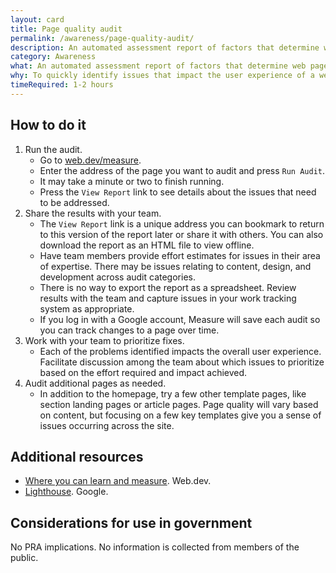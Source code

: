 ```yaml
---
layout: card
title: Page quality audit
permalink: /awareness/page-quality-audit/
description: An automated assessment report of factors that determine web page quality, including performance, accessibility, search engine optimization, and coding best practices.
category: Awareness
what: An automated assessment report of factors that determine web page quality, including performance, accessibility, search engine optimization, and coding best practices.
why: To quickly identify issues that impact the user experience of a website so improvements can be prioritized and addressed before doing more in-depth research. This is useful to run at the beginning of a project to establish some baseline quality metrics and as part of quality assurance testing for new work being developed.
timeRequired: 1-2 hours
---
```


## How to do it

1. Run the audit.
    - Go to [web.dev/measure](https://web.dev/measure/).
    - Enter the address of the page you want to audit and press `Run Audit`.
    - It may take a minute or two to finish running.
    - Press the `View Report` link to see details about the issues that need to be addressed.
2. Share the results with your team.
    - The `View Report` link is a unique address you can bookmark to return to this version of the report later or share it with others. You can also download the report as an HTML file to view offline.
    - Have team members provide effort estimates for issues in their area of expertise. There may be issues relating to content, design, and development across audit categories.
    - There is no way to export the report as a spreadsheet. Review results with the team and capture issues in your work tracking system as appropriate.
    - If you log in with a Google account, Measure will save each audit so you can track changes to a page over time.
3. Work with your team to prioritize fixes.
    - Each of the problems identified impacts the overall user experience. Facilitate discussion among the team about which issues to prioritize based on the effort required and impact achieved.
4. Audit additional pages as needed.
    - In addition to the homepage, try a few other template pages, like section landing pages or article pages. Page quality will vary based on content, but focusing on a few key templates give you a sense of issues occurring across the site.

<section class="method--section method--section--additional-resources" markdown="1">

## Additional resources  

- [Where you can learn and measure](https://web.dev/about/). Web.dev.
- [Lighthouse](https://developers.google.com/web/tools/lighthouse). Google.
</section>

<section class="method--section method--section--government-considerations" markdown="1" >

## Considerations for use in government  

No PRA implications. No information is collected from members of the public.
</section>